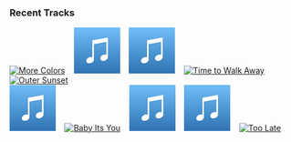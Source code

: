 ### Recent Tracks
[<img src='https://lastfm.freetls.fastly.net/i/u/300x300/fa1137031bfc7231a534f88353d26f9f.png' width='16%' height='16%' alt='More Colors'>](https://www.last.fm/music/kidswaste/_/more%2bcolors)&nbsp;&nbsp;&nbsp;&nbsp;[<img src='https://github.com/atfinke/atfinke/blob/master/placeholder.jpeg?raw=true' width='16%' height='16%' alt='Tuesday'>](https://www.last.fm/music/neil%2bfrances/_/tuesday)&nbsp;&nbsp;&nbsp;&nbsp;[<img src='https://github.com/atfinke/atfinke/blob/master/placeholder.jpeg?raw=true' width='16%' height='16%' alt='Hesitate'>](https://www.last.fm/music/golden%2bvessel/_/hesitate)&nbsp;&nbsp;&nbsp;&nbsp;[<img src='https://lastfm.freetls.fastly.net/i/u/300x300/8911ee1cf0b87994959f434083bd49a1.png' width='16%' height='16%' alt='Time to Walk Away'>](https://www.last.fm/music/washed%2bout/_/time%2bto%2bwalk%2baway)&nbsp;&nbsp;&nbsp;&nbsp;[<img src='https://lastfm.freetls.fastly.net/i/u/300x300/7bad036717cd719a2b631143ad0e9c3e.png' width='16%' height='16%' alt='Outer Sunset'>](https://www.last.fm/music/tycho/_/outer%2bsunset)&nbsp;&nbsp;&nbsp;&nbsp;<br>[<img src='https://github.com/atfinke/atfinke/blob/master/placeholder.jpeg?raw=true' width='16%' height='16%' alt='Swimming - Radio Edit'>](https://www.last.fm/music/i%2527m%2bnot%2ba%2bband/_/swimming%2b-%2bradio%2bedit)&nbsp;&nbsp;&nbsp;&nbsp;[<img src='https://lastfm.freetls.fastly.net/i/u/300x300/f4ec6752f0ae1cc4e5c8a24d9488e9ce.png' width='16%' height='16%' alt='Baby Its You'>](https://www.last.fm/music/london%2bgrammar/_/baby%2bit%2527s%2byou)&nbsp;&nbsp;&nbsp;&nbsp;[<img src='https://github.com/atfinke/atfinke/blob/master/placeholder.jpeg?raw=true' width='16%' height='16%' alt='Party Theme - Bout De Toi Remix'>](https://www.last.fm/music/anemone/_/party%2btheme%2b-%2bbout%2bde%2btoi%2bremix)&nbsp;&nbsp;&nbsp;&nbsp;[<img src='https://github.com/atfinke/atfinke/blob/master/placeholder.jpeg?raw=true' width='16%' height='16%' alt='Line Of Sight (feat. WYNNE & Mansionair)'>](https://www.last.fm/music/odesza/_/line%2bof%2bsight%2b%2528feat.%2bwynne%2b%2526%2bmansionair%2529)&nbsp;&nbsp;&nbsp;&nbsp;[<img src='https://lastfm.freetls.fastly.net/i/u/300x300/58c60d5ac3e5626ded59aea45d1b44ce.png' width='16%' height='16%' alt='Too Late'>](https://www.last.fm/music/washed%2bout/_/too%2blate)&nbsp;&nbsp;&nbsp;&nbsp;<br>